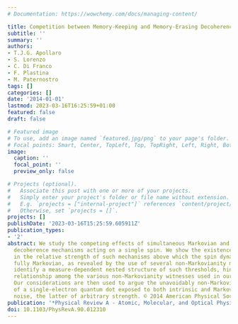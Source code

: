 ```yaml
---
# Documentation: https://wowchemy.com/docs/managing-content/

title: Competition between Memory-Keeping and Memory-Erasing Decoherence Channels
subtitle: ''
summary: ''
authors:
- T.J.G. Apollaro
- S. Lorenzo
- C. Di Franco
- F. Plastina
- M. Paternostro
tags: []
categories: []
date: '2014-01-01'
lastmod: 2023-03-16T16:25:59+01:00
featured: false
draft: false

# Featured image
# To use, add an image named `featured.jpg/png` to your page's folder.
# Focal points: Smart, Center, TopLeft, Top, TopRight, Left, Right, BottomLeft, Bottom, BottomRight.
image:
  caption: ''
  focal_point: ''
  preview_only: false

# Projects (optional).
#   Associate this post with one or more of your projects.
#   Simply enter your project's folder or file name without extension.
#   E.g. `projects = ["internal-project"]` references `content/project/deep-learning/index.md`.
#   Otherwise, set `projects = []`.
projects: []
publishDate: '2023-03-16T15:25:59.605911Z'
publication_types:
- '2'
abstract: We study the competing effects of simultaneous Markovian and non-Markovian
  decoherence mechanisms acting on a single spin. We show the existence of a threshold
  in the relative strength of such mechanisms above which the spin dynamics becomes
  fully Markovian, as revealed by the use of several non-Markovianity measures. We
  identify a measure-dependent nested structure of such thresholds, hinting at a causality
  relationship among the various non-Markovianity witnesses used in our analysis.
  Our considerations are then used to argue the unavoidably non-Markovian evolution
  of a single-electron quantum dot exposed to both intrinsic and Markovian technical
  noise, the latter of arbitrary strength. © 2014 American Physical Society.
publication: '*Physical Review A - Atomic, Molecular, and Optical Physics*'
doi: 10.1103/PhysRevA.90.012310
---
```

